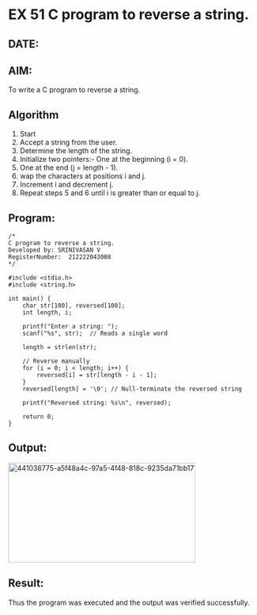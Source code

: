 # EX 51 C program to reverse a string.
## DATE:
## AIM:
To write a C program to reverse a string.

## Algorithm
1. Start
2. Accept a string from the user.
3. Determine the length of the string.
4. Initialize two pointers:- One at the beginning (i = 0).
5. One at the end (j = length - 1).
6. wap the characters at positions i and j.
7. Increment i and decrement j.
8. Repeat steps 5 and 6 until i is greater than or equal to j.

## Program:
```
/*
C program to reverse a string.
Developed by: SRINIVASAN V
RegisterNumber:  212222043008
*/
```
```
#include <stdio.h>
#include <string.h>

int main() {
    char str[100], reversed[100];
    int length, i;

    printf("Enter a string: ");
    scanf("%s", str);  // Reads a single word

    length = strlen(str);

    // Reverse manually
    for (i = 0; i < length; i++) {
        reversed[i] = str[length - i - 1];
    }
    reversed[length] = '\0'; // Null-terminate the reversed string

    printf("Reversed string: %s\n", reversed);
    
    return 0;
}
```

## Output:

<img width="378" height="201" alt="441038775-a5f48a4c-97a5-4f48-818c-9235da71bb17" src="https://github.com/user-attachments/assets/76046a9d-987a-42b2-96dc-fa91b2bc604f" />


## Result:
Thus the program was executed and the output was verified successfully.
